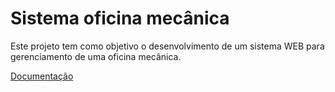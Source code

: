 # Sistema oficina mecânica

Este projeto tem como objetivo o desenvolvimento de um sistema WEB para gerenciamento de uma oficina mecânica.

[Documentação](https://github.com/jrobaski/mecanica/wiki)
